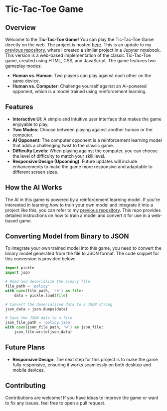 # Tic-Tac-Toe Game

## Overview

Welcome to the **Tic-Tac-Toe Game**! You can play the Tic-Tac-Toe Game directly on the web. The project is hosted [here](https://yourwebsite.com). This is an update to my [previous repository](https://github.com/Shashank-M-N/Tic-Tac-Toe-game.git), where I created a similar project in a Jupyter notebook. This version is a web-based implementation of the classic Tic-Tac-Toe game, created using HTML, CSS, and JavaScript. The game features two gameplay modes:
- **Human vs. Human**: Two players can play against each other on the same device.
- **Human vs. Computer**: Challenge yourself against an AI-powered opponent, which is a model trained using reinforcement learning.

## Features

- **Interactive UI**: A simple and intuitive user interface that makes the game enjoyable to play.
- **Two Modes**: Choose between playing against another human or the computer.
- **AI Opponent**: The computer opponent is a reinforcement learning model that adds a challenging twist to the classic game.
- **Difficulty Levels**: When playing against the computer, you can choose the level of difficulty to match your skill level.
- **Responsive Design (Upcoming)**: Future updates will include enhancements to make the game more responsive and adaptable to different screen sizes.

## How the AI Works

The AI in this game is powered by a reinforcement learning model. If you're interested in learning how to train your own model and integrate it into a project like this, you can refer to my [previous repository](https://github.com/Shashank-M-N/Tic-Tac-Toe-game.git). This repo provides detailed instructions on how to train a model and convert it for use in a web-based game.

## Converting Model from Binary to JSON

To integrate your own trained model into this game, you need to convert the binary model generated from the file to JSON format. The code snippet for this conversion is provided below:

```python
import pickle
import json

# Read and deserialize the binary file
file_path = 'policy'
with open(file_path, 'rb') as file:
    data = pickle.load(file)

# Convert the deserialized data to a JSON string
json_data = json.dumps(data)

# Save the JSON data to a file
json_file_path = 'policy.json'
with open(json_file_path, 'w') as json_file:
    json_file.write(json_data)
```

## Future Plans

- **Responsive Design**: The next step for this project is to make the game fully responsive, ensuring it works seamlessly on both desktop and mobile devices.

## Contributing

Contributions are welcome! If you have ideas to improve the game or want to fix any issues, feel free to open a pull request.